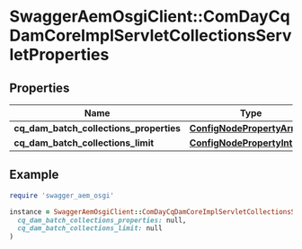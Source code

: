 # SwaggerAemOsgiClient::ComDayCqDamCoreImplServletCollectionsServletProperties

## Properties

| Name | Type | Description | Notes |
| ---- | ---- | ----------- | ----- |
| **cq_dam_batch_collections_properties** | [**ConfigNodePropertyArray**](ConfigNodePropertyArray.md) |  | [optional] |
| **cq_dam_batch_collections_limit** | [**ConfigNodePropertyInteger**](ConfigNodePropertyInteger.md) |  | [optional] |

## Example

```ruby
require 'swagger_aem_osgi'

instance = SwaggerAemOsgiClient::ComDayCqDamCoreImplServletCollectionsServletProperties.new(
  cq_dam_batch_collections_properties: null,
  cq_dam_batch_collections_limit: null
)
```

